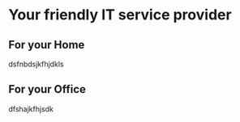 # Your friendly IT service provider

## For your Home

dsfnbdsjkfhjdkls

## For your Office

dfshajkfhjsdk

